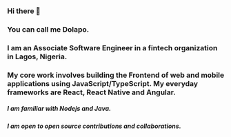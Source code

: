 ### Hi there 👋

### You can call me Dolapo.

### I am an Associate Software Engineer in a fintech organization in Lagos, Nigeria.

### My core work involves building the Frontend of web and mobile applications using JavaScript/TypeScript. My everyday frameworks are React, React Native and Angular.

##### I am familiar with Nodejs and Java.

##### I am open to open source contributions and collaborations.
<!--
**Adezayn/Adezayn** is a ✨ _special_ ✨ repository because its `README.md` (this file) appears on your GitHub profile.

Here are some ideas to get you started:

- 🔭 I’m currently working on ...
- 🌱 I’m currently learning ...
- 👯 I’m looking to collaborate on ...
- 🤔 I’m looking for help with ...
- 💬 Ask me about ...
- 📫 How to reach me: ...
- 😄 Pronouns: ...
- ⚡ Fun fact: ...
-->
